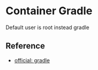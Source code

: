 # Container Gradle
Default user is root instead gradle

## Reference
- [official: gradle](https://hub.docker.com/_/gradle/)
